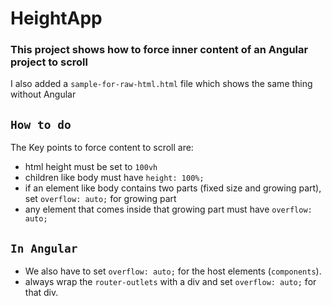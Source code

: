 # HeightApp

### This project shows how to force inner content of an Angular project to scroll

I also added a `sample-for-raw-html.html` file which shows the same thing without Angular

## `How to do`

The Key points to force content to scroll are:
- html height must be set to `100vh`
- children like body must have `height: 100%;`
- if an element like body contains two parts (fixed size and growing part), set `overflow: auto;` for growing part
- any element that comes inside that growing part must have `overflow: auto;`

## `In Angular`

- We also have to set `overflow: auto;` for the host elements (`components`).
- always wrap the `router-outlets` with a div and set `overflow: auto;` for that div.
